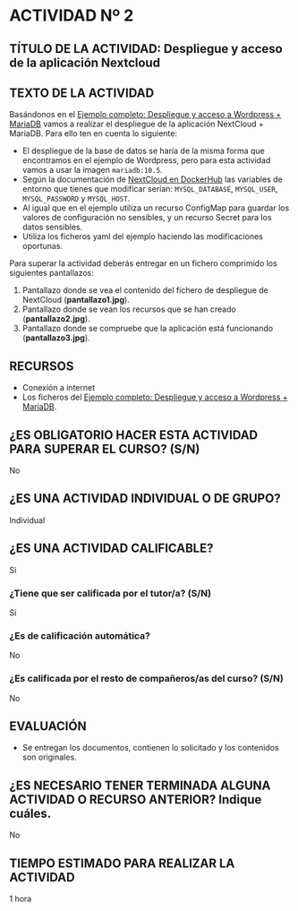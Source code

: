 # ACTIVIDAD Nº 2

## TÍTULO DE LA ACTIVIDAD: Despliegue y acceso de la aplicación Nextcloud 

## TEXTO DE LA ACTIVIDAD

Basándonos en el [Ejemplo completo: Despliegue y acceso a Wordpress + MariaDB](wordpress.md) vamos a realizar el despliegue de la aplicación NextCloud + MariaDB. Para ello ten en cuenta lo siguiente:

* El despliegue de la base de datos se haría de la misma forma que encontramos en el ejemplo de Wordpress, pero para esta actividad vamos a usar la imagen `mariadb:10.5`.
* Según la documentación de [NextCloud en DockerHub](https://hub.docker.com/_/nextcloud) las variables de entorno que tienes que modificar serían: `MYSQL_DATABASE`, `MYSQL_USER`, `MYSQL_PASSWORD` y `MYSQL_HOST`.
* Al igual que en el ejemplo utiliza un recurso ConfigMap para guardar los valores de configuración no sensibles, y un recurso Secret para los datos sensibles.
* Utiliza los ficheros yaml del ejemplo haciendo las modificaciones oportunas.

Para superar la actividad deberás entregar en un fichero comprimido los siguientes pantallazos:

1. Pantallazo donde se vea el contenido del fichero de despliegue de NextCloud (**pantallazo1.jpg**).
2. Pantallazo donde se vean los recursos que se han creado (**pantallazo2.jpg**).
3. Pantallazo donde se compruebe que la aplicación está funcionando (**pantallazo3.jpg**).

## RECURSOS

* Conexión a internet
* Los ficheros del [Ejemplo completo: Despliegue y acceso a Wordpress + MariaDB](wordpress.md).

## ¿ES OBLIGATORIO HACER ESTA ACTIVIDAD PARA SUPERAR EL CURSO? (S/N)

No

## ¿ES UNA ACTIVIDAD INDIVIDUAL O DE GRUPO?

Individual

## ¿ES UNA ACTIVIDAD CALIFICABLE?

Si

### ¿Tiene que ser calificada por el tutor/a? (S/N) 

Si

### ¿Es de calificación automática?

No

### ¿Es calificada por el resto de compañeros/as del curso? (S/N)

No

## EVALUACIÓN

* Se entregan los documentos, contienen lo solicitado y los contenidos son originales.

## ¿ES NECESARIO TENER TERMINADA ALGUNA ACTIVIDAD O RECURSO ANTERIOR? Indique cuáles.

No

## TIEMPO ESTIMADO PARA REALIZAR LA ACTIVIDAD

1 hora
